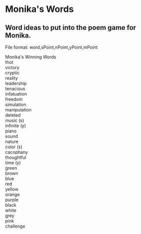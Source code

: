 # Monika's Words
## Word ideas to put into the poem game for Monika.  
File format: word,sPoint,nPoint,yPoint,mPoint 
  
Monika's Winning Words  
thot  
victory  
cryptic  
reality  
leadership  
tenacious  
infatuation  
freedom  
simulation  
manipulation  
deleted  
music (s)  
infinite (y)   
piano  
sound  
nature  
color (s)  
cacophany  
thoughtful  
time (y)  
green  
brown  
blue  
red  
yellow  
orange  
purple  
black  
white  
grey  
pink  
challenge  
